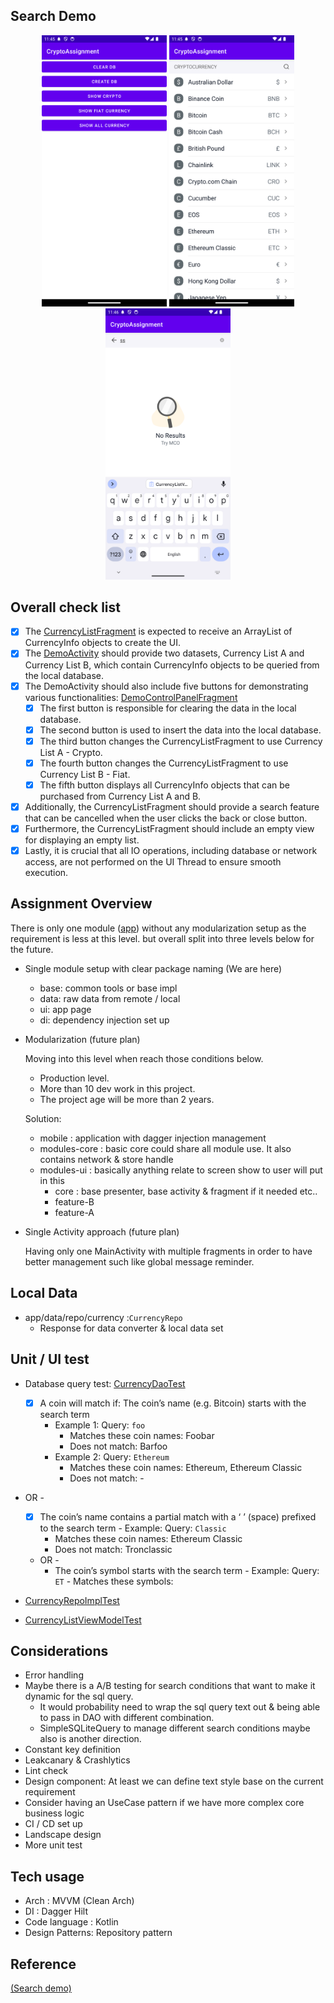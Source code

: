## Search Demo
<p align="center">
<img src="intro_1.png" width="200"/> <img src="intro_2.png" width="200"/> <img src="intro_3.png" width="200"/>
</p>

## Overall check list
- [x] The [CurrencyListFragment](app/src/main/java/com/cryptoassignment/ui/currency/CurrencyListFragment.kt)  is expected to receive an ArrayList of CurrencyInfo
  objects to create the UI.
- [x] The [DemoActivity](app/src/main/java/com/cryptoassignment/ui/demo/DemoActivity.kt) should provide two datasets, Currency List A and Currency List B,
  which contain CurrencyInfo objects to be queried from the local database.
- [x] The DemoActivity should also include five buttons for demonstrating various
  functionalities: [DemoControlPanelFragment](/app/src/main/java/com/cryptoassignment/ui/demo/DemoControlPanelFragment.kt)
    - [x] The first button is responsible for clearing the data in the local database.
    - [x] The second button is used to insert the data into the local database.
    - [x] The third button changes the CurrencyListFragment to use Currency List A -
      Crypto.
    - [x] The fourth button changes the CurrencyListFragment to use Currency List B -
      Fiat.
    - [x] The fifth button displays all CurrencyInfo objects that can be purchased from
      Currency List A and B.
- [x] Additionally, the CurrencyListFragment should provide a search feature that can be
  cancelled when the user clicks the back or close button.
- [x] Furthermore, the CurrencyListFragment should include an empty view for displaying
  an empty list.
- [x] Lastly, it is crucial that all IO operations, including database or network access, are
  not performed on the UI Thread to ensure smooth execution.

## Assignment Overview

There is only one module ([app](app)) without any modularization setup as the requirement
is less at this level. but overall split into three levels below for the future.
- Single module setup with clear package naming (We are here)
    - base: common tools or base impl
    - data: raw data from remote / local
    - ui: app page
    - di: dependency injection set up

- Modularization (future plan)

  Moving into this level when reach those conditions below.
    - Production level.
    - More than 10 dev work in this project.
    - The project age will be more than 2 years.

  Solution:
    - mobile : application with dagger injection management
    - modules-core : basic core could share all module use. It also contains network & store handle
    - modules-ui : basically anything relate to screen show to user will put in this
        - core : base presenter, base activity & fragment if it needed etc..
        - feature-B
        - feature-A

- Single Activity approach (future plan)

  Having only one MainActivity with multiple fragments in order to have better management such like global message reminder.

## Local Data
- app/data/repo/currency :`CurrencyRepo`
    - Response for data converter & local data set

    
## Unit / UI test
- Database query test: [CurrencyDaoTest](app/src/androidTest/java/com/cryptoassignment/local/localcurrency/CurrencyDaoTest.kt)
    - [x] A coin will match if:
      The coin’s name (e.g. Bitcoin) starts with the search term
        - Example 1: Query: `foo`
            - Matches these coin names: Foobar
            - Does not match: Barfoo
        - Example 2: Query: `Ethereum`
            - Matches these coin names: Ethereum, Ethereum Classic
            - Does not match: -
- OR -
    - [x]  The coin’s name contains a partial match with a ‘ ’ (space) prefixed to the search term
      - Example: Query: `Classic`
          - Matches these coin names: Ethereum Classic
          - Does not match: Tronclassic
    - OR -
      - The coin’s symbol starts with the search term
                - Example: Query: `ET`
                    - Matches these symbols:

- [CurrencyRepoImplTest](app/src/test/java/com/cryptoassignment/data/repo/currency/CurrencyRepoImplTest.kt)
- [CurrencyListViewModelTest](app/src/test/java/com/cryptoassignment/ui/currency/CurrencyListViewModelTest.kt)

## Considerations
- Error handling
- Maybe there is a A/B testing for search conditions that want to make it dynamic for the sql query. 
  - It would probability need to wrap the sql query text out & being able to pass in DAO with different combination.
  - SimpleSQLiteQuery to manage different search conditions maybe also is another direction. 
- Constant key definition
- Leakcanary & Crashlytics
- Lint check
- Design component: At least we can define text style base on the current requirement
- Consider having an UseCase pattern if we have more complex core business logic
- CI / CD set up
- Landscape design
- More unit test 

## Tech usage
- Arch : MVVM (Clean Arch)
- DI : Dagger Hilt
- Code language : Kotlin
- Design Patterns: Repository pattern

## Reference
[(Search demo)](challenge.pdf)